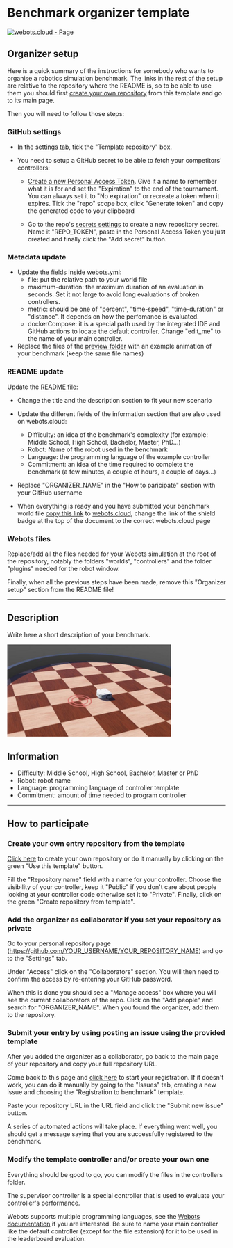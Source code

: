 <span id="title">

# Benchmark organizer template

</span>

[![webots.cloud - Page](https://img.shields.io/badge/webots.cloud-Page-007ACC)](https://benchmark.webots.cloud/run?version=R2022b&url=https://github.com/Jean-Eudes-le-retour/bare-benchmark-example/blob/main/worlds/robot_programming.wbt&type=benchmark)

## Organizer setup

Here is a quick summary of the instructions for somebody who wants to organise a robotics simulation benchmark. The links in the rest of the setup are relative to the repository where the README is, so to be able to use them you should first [create your own repository](../../generate) from this template and go to its main page.

Then you will need to follow those steps:

### GitHub settings
- In the [settings tab](../../settings), tick the "Template repository" box.

- You need to setup a GitHub secret to be able to fetch your competitors' controllers:

  - [Create a new Personal Access Token](../../../../settings/tokens/new). Give it a name to remember what it is for and set the "Expiration" to the end of the tournament. You can always set it to "No expiration" or recreate a token when it expires. Tick the "repo" scope box, click "Generate token" and copy the generated code to your clipboard

  - Go to the repo's [secrets settings](../../settings/secrets/actions/new) to create a new repository secret. Name it "REPO_TOKEN", paste in the Personal Access Token you just created and finally click the "Add secret" button.

### Metadata update

- Update the fields inside [webots.yml](../../edit/main/webots.yml):
  - file: put the relative path to your world file
  - maximum-duration: the maximum duration of an evaluation in seconds. Set it not large to avoid long evaluations of broken controllers.
  - metric: should be one of "percent", "time-speed", "time-duration" or "distance". It depends on how the perfomance is evaluated.
  - dockerCompose: it is a special path used by the integrated IDE and GitHub actions to locate the default controller. Change "edit_me" to the name of your main controller.
- Replace the files of the [preview folder](/preview) with an example animation of your benchmark (keep the same file names)

### README update

Update the [README file](../../edit/main/README.md):

- Change the title and the description section to fit your new scenario

- Update the different fields of the information section that are also used on webots.cloud:
  - Difficulty: an idea of the benchmark's complexity (for example: Middle School, High School, Bachelor, Master, PhD...)
  - Robot: Name of the robot used in the benchmark
  - Language: the programming language of the example controller
  - Commitment: an idea of the time required to complete the benchmark (a few minutes, a couple of hours, a couple of days...)

- Replace "ORGANIZER_NAME" in the "How to paricipate" section with your GitHub username

- When everything is ready and you have submitted your benchmark world file [copy this link](./worlds/*.wbt) to [webots.cloud](https://benchmark.webots.cloud/benchmark), change the link of the shield badge at the top of the document to the correct webots.cloud page

### Webots files

Replace/add all the files needed for your Webots simulation at the root of the repository, notably the folders "worlds", "controllers" and the folder "plugins" needed for the robot window.

Finally, when all the previous steps have been made, remove this "Organizer setup" section from the README file!

<!-- <details>
<summary style="font-size:1.25em">Detailed step-by-step guide</summary>

TODO: Detailed step-by-step guide if needed
 could be done in the wiki of the repo?

</details>
-->

---

## Description

<span id="description">

Write here a short description of your benchmark.

</span>

<img src="./preview/thumbnail.jpg" width="75%">

## Information

<span id="information">

- Difficulty: Middle School, High School, Bachelor, Master or PhD
- Robot: robot name
- Language: programming language of controller template
- Commitment: amount of time needed to program controller

</span>

---

## How to participate

### Create your own entry repository from the template

[Click here](../../generate) to create your own repository or do it manually by clicking on the green "Use this template" button.

Fill the "Repository name" field with a name for your controller.
Choose the visibility of your controller, keep it "Public" if you don't care about people looking at your controller code otherwise set it to "Private".
Finally, click on the green "Create repository from template".

### Add the organizer as collaborator if you set your repository as private

Go to your personal repository page (https://github.com/YOUR_USERNAME/YOUR_REPOSITORY_NAME) and go to the "Settings" tab.

Under "Access" click on the "Collaborators" section.
You will then need to confirm the access by re-entering your GitHub password.

When this is done you should see a "Manage access" box where you will see the current collaborators of the repo.
Click on the "Add people" and search for "ORGANIZER_NAME". When you found the organizer, add them to the repository.

### Submit your entry by using posting an issue using the provided template

After you added the organizer as a collaborator, go back to the main page of your repository and copy your full repository URL.

Come back to this page and [click here](../../issues/new?assignees=&labels=registration&template=registration_form.yml&title=Registration+to+benchmark) to start your registration. If it doesn't work, you can do it manually by going to the "Issues" tab, creating a new issue and choosing the "Registration to benchmark" template.

Paste your repository URL in the URL field and click the "Submit new issue" button.

A series of automated actions will take place. If everything went well, you should get a message saying that you are successfully registered to the benchmark.

### Modify the template controller and/or create your own one

Everything should be good to go, you can modify the files in the controllers folder.

The supervisor controller is a special controller that is used to evaluate your controller's performance.

Webots supports multiple programming languages, see the [Webots documentation](https://www.cyberbotics.com/doc/guide/language-setup) if you are interested.
Be sure to name your main controller like the default controller (except for the file extension) for it to be used in the leaderboard evaluation.

